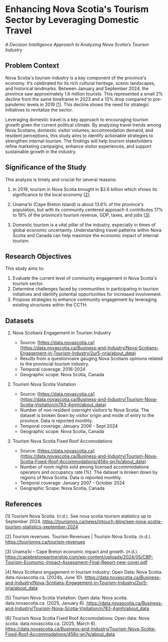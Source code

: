 # Enhancing Nova Scotia's Tourism Sector by Leveraging Domestic Travel
*A Decision Intelligence Approach to Analyzing Nova Scotia’s Tourism Industry*  

## Problem Context 
Nova Scotia's tourism industry is a key component of the province's economy. It’s celebrated for its rich cultural heritage, scenic landscapes, and historical landmarks. Between January and September 2024, the province saw approximately 1.6 million tourists. This represented a small 2% decline from the same timeframe in 2023 and a 13% drop compared to pre-pandemic levels in 2019 [[1]](#1). This decline shows the need for strategic initiatives to revitalize the sector. 

Leveraging domestic travel is a key approach to encouraging tourism growth given the current political climate. By analyzing travel trends among Nova Scotians, domestic visitor volumes, accommodation demand, and resident perceptions, this study aims to identify actionable strategies to strengthen internal tourism. The findings will help tourism stakeholders refine marketing campaigns, enhance visitor experiences, and support sustainable growth in the industry.

## Significance of the Study 
This analysis is timely and crucial for several reasons: 

1. In 2019, tourism in Nova Scotia brought in $2.6 billion which shows its significance to the local economy [[2]](#2). 

2. Unama'ki (Cape Breton Island) is about 13.6% of the province's population, but with its community centered approach it contributes 17% to 19% of the province’s tourism revenue, GDP, taxes, and jobs [[3]](#3). 

3. Domestic tourism is a vital pillar of the industry, especially in times of global economic uncertainty. Understanding travel patterns within Nova Scotia and Canada can help maximize the economic impact of internal tourism. 

## Research Objectives 
This study aims to: 
1. Evaluate the current level of community engagement in Nova Scotia's tourism sector. 
2. Determine challenges faced by communities in participating in tourism initiatives and identify potential opportunities for increased involvement. 
3. Propose strategies to enhance community engagement by leveraging existing structures within the CCTH. 

## Datasets 

1. Nova Scotians Engagement in Tourism Industry
   - Source: [https://data.novascotia.ca](https://data.novascotia.ca/Business-and-Industry/Nova-Scotians-Engagement-in-Tourism-Industry/2ur5-nrja/about_data)
   - Results from a questionnaire gauging Nova Scotians opinions related to the provincial tourism industry.
   - Temporal coverage: 2016-2024
   - Geographic scope: Nova Scotia, Canada 

2. Tourism Nova Scotia Visitation
   - Source: [https://data.novascotia.ca](https://data.novascotia.ca/Business-and-Industry/Tourism-Nova-Scotia-Visitation/n783-4gmh/about_data)
   - Number of non-resident overnight visitors to Nova Scotia. The dataset is broken down by visitor origin and mode of entry to the province. Data is reported monthly.
   - Temporal coverage: January 2006 - Sept 2024
   - Geographic scope: Nova Scotia, Canada 

3. Tourism Nova Scotia Fixed Roof Accomodations
   - Source: [https://data.novascotia.ca](https://data.novascotia.ca/Business-and-Industry/Tourism-Nova-Scotia-Fixed-Roof-Accommodations/458x-qn7p/about_data)
   - Number of room nights sold among licensed accommodations operators and occupancy rate (%). The dataset is broken down by regions of Nova Scotia. Data is reported monthly.
   - Temporal coverage: January 2007 - October 2024
   - Geographic Scope: Nova Scotia, Canada

## References 

<a id="1">[1]</a> Tourism Nova Scotia. (n.d.). See nova scotia tourism statistics up to September 2024. https://tourismns.ca/news/intouch-blog/see-nova-scotia-tourism-statistics-september-2024  

<a id="2">[2]</a> Tourism revenues. Tourism Revenues | Tourism Nova Scotia. (n.d.). https://tourismns.ca/tourism-revenues  

<a id="3">[3]</a> Unama’ki – Cape Breton economic impact and growth. (n.d.). https://capebretonpartnership.com/wp-content/uploads/2024/05/CBP-Tourism-Economic-Impact-Assessment-Final-Report-new-cover.pdf  

<a id="4">[4]</a> Nova Scotians engagement in tourism industry: Open Data: Nova Scotia. data.novascotia.ca. (2024b, June 10). https://data.novascotia.ca/Business-and-Industry/Nova-Scotians-Engagement-in-Tourism-Industry/2ur5-nrja/about_data  

<a id="5">[5]</a> Tourism Nova Scotia Visitation: Open data: Nova scotia. data.novascotia.ca. (2025, January 6). https://data.novascotia.ca/Business-and-Industry/Tourism-Nova-Scotia-Visitation/n783-4gmh/about_data

<a id="6">[6]</a> Tourism Nova Scotia Fixed Roof Accomodations: Open data: Nova scotia. data.novascotia.ca. (2025, March 6). https://data.novascotia.ca/Business-and-Industry/Tourism-Nova-Scotia-Fixed-Roof-Accommodations/458x-qn7p/about_data

